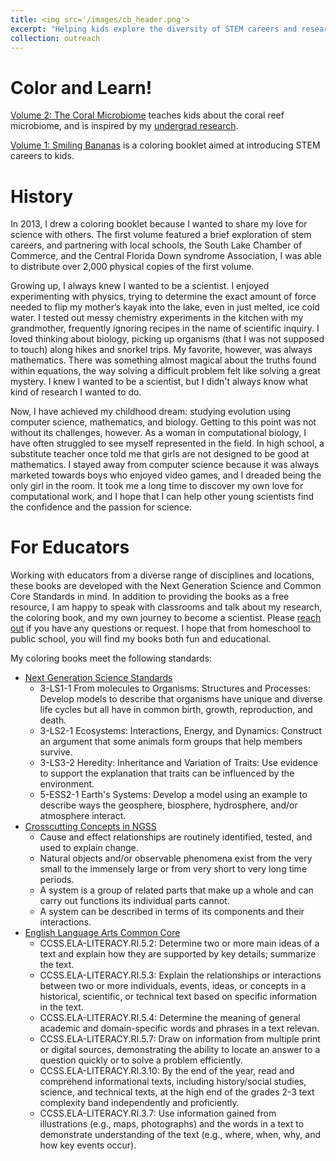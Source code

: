 ```yaml
---
title: <img src='/images/cb_header.png'>
excerpt: "Helping kids explore the diversity of STEM careers and research."
collection: outreach
---
```

# Color and Learn!
[Volume 2: The Coral Microbiome](/files/cb_coralmicrobiome.pdf) teaches kids about the coral reef microbiome, and is inspired by my [undergrad research](http://www.sciencemaya.com/portfolio/2_coralmicrobiome/).

[Volume 1: Smiling Bananas](/files/SB_coloringbook.pdf) is a coloring booklet aimed at introducing STEM careers to kids.

# History
In 2013, I drew a coloring booklet because I wanted to share my love for science with others. The first volume featured a brief exploration of stem careers, and partnering with local schools, the South Lake Chamber of Commerce, and the Central Florida Down syndrome Association, I was able to distribute over 2,000 physical copies of the first volume.

Growing up, I always knew I wanted to be a scientist. I enjoyed experimenting with physics, trying to determine the exact amount of force needed to flip my mother’s kayak into the lake, even in just melted, ice cold water. I tested out messy chemistry experiments in the kitchen with my grandmother, frequently ignoring recipes in the name of scientific inquiry. I loved thinking about biology, picking up organisms (that I was not supposed to touch) along hikes and snorkel trips. My favorite, however, was always mathematics. There was something almost magical about the truths found within equations, the way solving a difficult problem felt like solving a great mystery. I knew I wanted to be a scientist, but I didn't always know what kind of research I wanted to do.

Now, I have achieved my childhood dream: studying evolution using computer science, mathematics, and biology. Getting to this point was not without its challenges, however. As a woman in computational biology, I have often struggled to see myself represented in the field. In high school, a substitute teacher once told me that girls are not designed to be good at mathematics. I stayed away from computer science because it was always marketed towards boys who enjoyed video games, and I dreaded being the only girl in the room. It took me a long time to discover my own love for computational work, and I hope that I can help other young scientists find the confidence and the passion for science.

# For Educators
Working with educators from a diverse range of disciplines and locations, these books are developed with the Next Generation Science and Common Core Standards in mind. In addition to providing the books as a free resource, I am happy to speak with classrooms and talk about my research, the coloring book, and my own journey to become a scientist. Please [reach out](mailto:maya_weissman@brown.edu) if you have any questions or request. I hope that from homeschool to public school, you will find my books both fun and educational.

My coloring books meet the following standards:
* [Next Generation Science Standards](https://www.nextgenscience.org/search-standards?keys=&tid%5B%5D=102)
  * 3-LS1-1 From molecules to Organisms: Structures and Processes: Develop models to describe that organisms have unique and diverse life cycles but all have in common birth, growth, reproduction, and death.
  * 3-LS2-1 Ecosystems: Interactions, Energy, and Dynamics: Construct an argument that some animals form groups that help members survive.
  * 3-LS3-2 Heredity: Inheritance and Variation of Traits: Use evidence to support the explanation that traits can be influenced by the environment.
  * 5-ESS2-1 Earth's Systems: Develop a model using an example to describe ways the geosphere, biosphere, hydrosphere, and/or atmosphere interact.
* [Crosscutting Concepts in NGSS](https://static.nsta.org/ngss/MatrixOfCrosscuttingConcepts.pdf)
  * Cause and effect relationships are routinely identified, tested, and used to explain change. 
  * Natural objects and/or observable phenomena exist from the very small to the immensely large or from very short to very long time periods.
  * A system is a group of related parts that make up a whole and can carry out functions its individual parts cannot.
  * A system can be described in terms of its components and their interactions.
* [English Language Arts Common Core](http://www.corestandards.org/ELA-Literacy/RI/5/)
  * CCSS.ELA-LITERACY.RI.5.2: Determine two or more main ideas of a text and explain how they are supported by key details; summarize the text.
  * CCSS.ELA-LITERACY.RI.5.3: Explain the relationships or interactions between two or more individuals, events, ideas, or concepts in a historical, scientific, or technical text based on specific information in the text.
  * CCSS.ELA-LITERACY.RI.5.4: Determine the meaning of general academic and domain-specific words and phrases in a text relevan.
  * CCSS.ELA-LITERACY.RI.5.7: Draw on information from multiple print or digital sources, demonstrating the ability to locate an answer to a question quickly or to solve a problem efficiently.
  * CCSS.ELA-LITERACY.RI.3.10: By the end of the year, read and comprehend informational texts, including history/social studies, science, and technical texts, at the high end of the grades 2-3 text complexity band independently and proficiently.
  * CCSS.ELA-LITERACY.RI.3.7: Use information gained from illustrations (e.g., maps, photographs) and the words in a text to demonstrate understanding of the text (e.g., where, when, why, and how key events occur).

